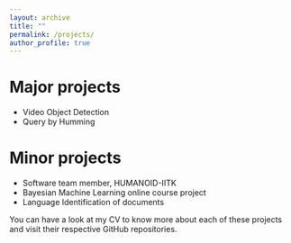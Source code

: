 ```yaml
---
layout: archive
title: ""
permalink: /projects/
author_profile: true
---
```


# Major projects
* Video Object Detection
* Query by Humming

# Minor projects
* Software team member, HUMANOID-IITK
* Bayesian Machine Learning online course project
* Language Identification of documents

You can have a look at my CV to know more about each of these projects and visit their respective GitHub repositories.

